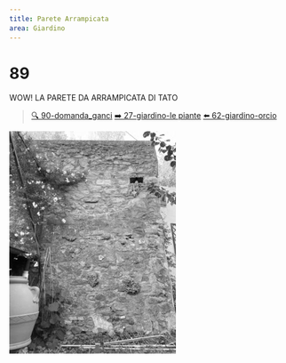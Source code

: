 ```yaml
---
title: Parete Arrampicata
area: Giardino
---
```

# 89
WOW! LA PARETE DA ARRAMPICATA DI TATO

> [🔍 90-domanda_ganci](90-domanda_ganci.md)
> [➡️ 27-giardino-le piante](27-giardino-le%20piante.md)
> [⬅️ 62-giardino-orcio](62-giardino-orcio.md)

![foto_96](../_assets/preview/foto_96.jpg)
